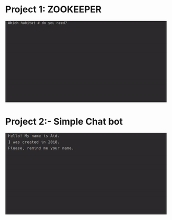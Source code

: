 # Project 1: ZOOKEEPER
![](https://github.com/Repidex/Python/blob/main/Projects/Zookeeper/demo_project.gif)

# Project 2:- Simple Chat bot 
![](https://github.com/Repidex/Python/blob/main/Projects/Chat_Bot/bot.gif)
